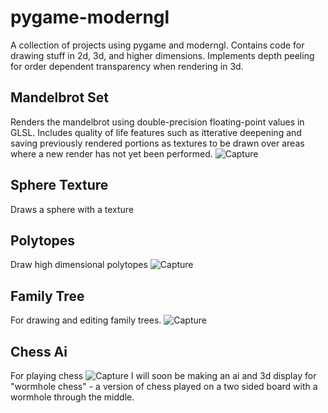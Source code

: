 # pygame-moderngl
A collection of projects using pygame and moderngl.
Contains code for drawing stuff in 2d, 3d, and higher dimensions.
Implements depth peeling for order dependent transparency when rendering in 3d.
## Mandelbrot Set
Renders the mandelbrot using double-precision floating-point values in GLSL.
Includes quality of life features such as itterative deepening and saving previously rendered portions as textures to be drawn over areas where a new render has not yet been performed.
![Capture](https://user-images.githubusercontent.com/11195846/170892291-152ace4d-a685-4692-bf91-c6b59557e4f5.PNG)
## Sphere Texture
Draws a sphere with a texture
## Polytopes
Draw high dimensional polytopes
![Capture](https://user-images.githubusercontent.com/11195846/170892182-914e0974-6198-4663-b489-115519959318.PNG)
## Family Tree
For drawing and editing family trees.
![Capture](https://user-images.githubusercontent.com/11195846/170891994-47cf0d7c-ea66-4b36-94ca-0622c4dba0e2.PNG)
## Chess Ai
For playing chess
![Capture](https://user-images.githubusercontent.com/11195846/172491973-28d9d67e-7c2d-48a6-bb0a-50497b986a9e.PNG)
I will soon be making an ai and 3d display for "wormhole chess" - a version of chess played on a two sided board with a wormhole through the middle.
